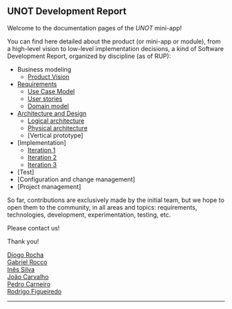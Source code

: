 ## UNOT Development Report

Welcome to the documentation pages of the _UNOT_ mini-app!

You can find here detailed about the product (or mini-app or module), from a high-level vision to low-level implementation decisions, a kind of Software Development Report, organized by discipline (as of RUP): 

* Business modeling 
  * [Product Vision](https://github.com/LEIC-ES-2021-22/2LEIC11T2/blob/main/Docs/ProjectVision.md)
* [Requirements](https://github.com/LEIC-ES-2021-22/2LEIC11T2/blob/main/Docs/requirements.md)
  * [Use Case Model](https://github.com/LEIC-ES-2021-22/2LEIC11T2/blob/main/Docs/requirements.md#use-case-model)
  * [User stories](https://github.com/LEIC-ES-2021-22/2LEIC11T2/blob/main/Docs/requirements.md#user-stories)
  * [Domain model](https://github.com/LEIC-ES-2021-22/2LEIC11T2/blob/main/Docs/requirements.md#domain-model)
* [Architecture and Design](https://github.com/LEIC-ES-2021-22/2LEIC11T2/blob/main/Docs/ArchitectureAndDesign.md)
  * [Logical architecture](https://github.com/LEIC-ES-2021-22/2LEIC11T2/blob/main/Docs/ArchitectureAndDesign.md#logical-architecture)
  * [Physical architecture](https://github.com/LEIC-ES-2021-22/2LEIC11T2/blob/main/Docs/ArchitectureAndDesign.md#physical-architecture)
  * [Vertical prototype]
* [Implementation]
  * [Iteration 1](https://github.com/LEIC-ES-2021-22/2LEIC11T2/blob/main/Docs/iteration1.md)
  * [Iteration 2](https://github.com/LEIC-ES-2021-22/2LEIC11T2/blob/main/Docs/iteration2.md)
  * [Iteration 3](https://github.com/LEIC-ES-2021-22/2LEIC11T2/blob/main/Docs/iteration3.md)
* [Test]
* [Configuration and change management]
* [Project management]

So far, contributions are exclusively made by the initial team, but we hope to open them to the community, in all areas and topics: requirements, technologies, development, experimentation, testing, etc.

Please contact us! 

Thank you!

[Diogo Rocha](https://github.com/DiogoRocha98)<br>
[Gabriel Rocco](https://github.com/gabrielrocco)<br>
[Inês Silva](https://github.com/inessilv)<br>
[João Carvalho](https://github.com/JoaoCarvalho07)<br>
[Pedro Carneiro](https://github.com/PedroVe1oso)<br>
[Rodrigo Figueiredo](https://github.com/RodrigoNTC)<br>

---

